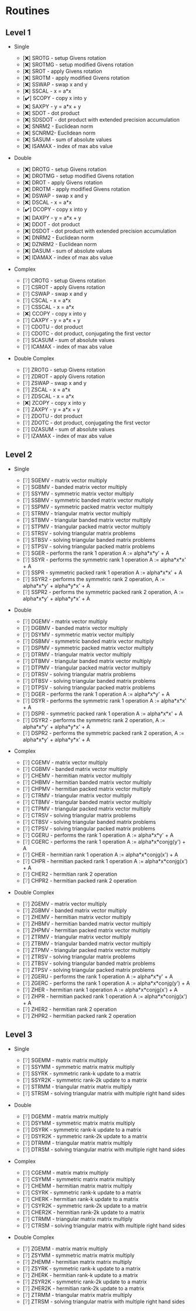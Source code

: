 # Routines

## Level 1
- Single
  - [❌] SROTG - setup Givens rotation
  - [❌] SROTMG - setup modified Givens rotation
  - [❌] SROT - apply Givens rotation
  - [❌] SROTM - apply modified Givens rotation
  - [❌] SSWAP - swap x and y
  - [❌] SSCAL - x = a\*x
  - [✔️] SCOPY - copy x into y
  - [❌] SAXPY - y = a\*x + y
  - [❌] SDOT - dot product
  - [❌] SDSDOT - dot product with extended precision accumulation
  - [❌] SNRM2 - Euclidean norm
  - [❌] SCNRM2- Euclidean norm
  - [❌] SASUM - sum of absolute values
  - [❌] ISAMAX - index of max abs value

- Double
  - [❌] DROTG - setup Givens rotation
  - [❌] DROTMG - setup modified Givens rotation
  - [❌] DROT - apply Givens rotation
  - [❌] DROTM - apply modified Givens rotation
  - [❌] DSWAP - swap x and y
  - [❌] DSCAL - x = a\*x
  - [✔️] DCOPY - copy x into y
  - [❌] DAXPY - y = a\*x + y
  - [❌] DDOT - dot product
  - [❌] DSDOT - dot product with extended precision accumulation
  - [❌] DNRM2 - Euclidean norm
  - [❌] DZNRM2 - Euclidean norm
  - [❌] DASUM - sum of absolute values
  - [❌] IDAMAX - index of max abs value

- Complex
  - [❔] CROTG - setup Givens rotation
  - [❔] CSROT - apply Givens rotation
  - [❔] CSWAP - swap x and y
  - [❔] CSCAL - x = a\*x
  - [❔] CSSCAL - x = a\*x
  - [❌] CCOPY - copy x into y
  - [❔] CAXPY - y = a\*x + y
  - [❔] CDOTU - dot product
  - [❔] CDOTC - dot product, conjugating the first vector
  - [❔] SCASUM - sum of absolute values
  - [❔] ICAMAX - index of max abs value

- Double Complex
  - [❔] ZROTG - setup Givens rotation
  - [❔] ZDROT - apply Givens rotation
  - [❔] ZSWAP - swap x and y
  - [❔] ZSCAL - x = a\*x
  - [❔] ZDSCAL - x = a\*x
  - [❌] ZCOPY - copy x into y
  - [❔] ZAXPY - y = a\*x + y
  - [❔] ZDOTU - dot product
  - [❔] ZDOTC - dot product, conjugating the first vector
  - [❔] DZASUM - sum of absolute values
  - [❔] IZAMAX - index of max abs value

## Level 2
- Single
  - [❔] SGEMV - matrix vector multiply
  - [❔] SGBMV - banded matrix vector multiply
  - [❔] SSYMV - symmetric matrix vector multiply
  - [❔] SSBMV - symmetric banded matrix vector multiply
  - [❔] SSPMV - symmetric packed matrix vector multiply
  - [❔] STRMV - triangular matrix vector multiply
  - [❔] STBMV - triangular banded matrix vector multiply
  - [❔] STPMV - triangular packed matrix vector multiply
  - [❔] STRSV - solving triangular matrix problems
  - [❔] STBSV - solving triangular banded matrix problems
  - [❔] STPSV - solving triangular packed matrix problems
  - [❔] SGER - performs the rank 1 operation A := alpha\*x\*y' + A
  - [❔] SSYR - performs the symmetric rank 1 operation A := alpha\*x\*x' + A
  - [❔] SSPR - symmetric packed rank 1 operation A := alpha\*x\*x' + A
  - [❔] SSYR2 - performs the symmetric rank 2 operation, A := alpha\*x\*y' + alpha\*y\*x' + A
  - [❔] SSPR2 - performs the symmetric packed rank 2 operation, A := alpha\*x\*y' + alpha\*y\*x' + A

- Double
  - [❔] DGEMV - matrix vector multiply
  - [❔] DGBMV - banded matrix vector multiply
  - [❔] DSYMV - symmetric matrix vector multiply
  - [❔] DSBMV - symmetric banded matrix vector multiply
  - [❔] DSPMV - symmetric packed matrix vector multiply
  - [❔] DTRMV - triangular matrix vector multiply
  - [❔] DTBMV - triangular banded matrix vector multiply
  - [❔] DTPMV - triangular packed matrix vector multiply
  - [❔] DTRSV - solving triangular matrix problems
  - [❔] DTBSV - solving triangular banded matrix problems
  - [❔] DTPSV - solving triangular packed matrix problems
  - [❔] DGER - performs the rank 1 operation A := alpha\*x\*y' + A
  - [❔] DSYR - performs the symmetric rank 1 operation A := alpha\*x\*x' + A
  - [❔] DSPR - symmetric packed rank 1 operation A := alpha\*x\*x' + A
  - [❔] DSYR2 - performs the symmetric rank 2 operation, A := alpha\*x\*y' + alpha\*y\*x' + A
  - [❔] DSPR2 - performs the symmetric packed rank 2 operation, A := alpha\*x\*y' + alpha\*y\*x' + A

- Complex
  - [❔] CGEMV - matrix vector multiply
  - [❔] CGBMV - banded matrix vector multiply
  - [❔] CHEMV - hermitian matrix vector multiply
  - [❔] CHBMV - hermitian banded matrix vector multiply
  - [❔] CHPMV - hermitian packed matrix vector multiply
  - [❔] CTRMV - triangular matrix vector multiply
  - [❔] CTBMV - triangular banded matrix vector multiply
  - [❔] CTPMV - triangular packed matrix vector multiply
  - [❔] CTRSV - solving triangular matrix problems
  - [❔] CTBSV - solving triangular banded matrix problems
  - [❔] CTPSV - solving triangular packed matrix problems
  - [❔] CGERU - performs the rank 1 operation A := alpha\*x\*y' + A
  - [❔] CGERC - performs the rank 1 operation A := alpha\*x\*conjg(y') + A
  - [❔] CHER - hermitian rank 1 operation A := alpha\*x\*conjg(x') + A
  - [❔] CHPR - hermitian packed rank 1 operation A := alpha\*x\*conjg(x') + A
  - [❔] CHER2 - hermitian rank 2 operation
  - [❔] CHPR2 - hermitian packed rank 2 operation

- Double Complex
  - [❔] ZGEMV - matrix vector multiply
  - [❔] ZGBMV - banded matrix vector multiply
  - [❔] ZHEMV - hermitian matrix vector multiply
  - [❔] ZHBMV - hermitian banded matrix vector multiply
  - [❔] ZHPMV - hermitian packed matrix vector multiply
  - [❔] ZTRMV - triangular matrix vector multiply
  - [❔] ZTBMV - triangular banded matrix vector multiply
  - [❔] ZTPMV - triangular packed matrix vector multiply
  - [❔] ZTRSV - solving triangular matrix problems
  - [❔] ZTBSV - solving triangular banded matrix problems
  - [❔] ZTPSV - solving triangular packed matrix problems
  - [❔] ZGERU - performs the rank 1 operation A := alpha\*x\*y' + A
  - [❔] ZGERC - performs the rank 1 operation A := alpha\*x\*conjg(y') + A
  - [❔] ZHER - hermitian rank 1 operation A := alpha\*x\*conjg(x') + A
  - [❔] ZHPR - hermitian packed rank 1 operation A := alpha\*x\*conjg(x') + A
  - [❔] ZHER2 - hermitian rank 2 operation
  - [❔] ZHPR2 - hermitian packed rank 2 operation

## Level 3
- Single
  - [❔] SGEMM - matrix matrix multiply
  - [❔] SSYMM - symmetric matrix matrix multiply
  - [❔] SSYRK - symmetric rank-k update to a matrix
  - [❔] SSYR2K - symmetric rank-2k update to a matrix
  - [❔] STRMM - triangular matrix matrix multiply
  - [❔] STRSM - solving triangular matrix with multiple right hand sides

- Double
  - [❔] DGEMM - matrix matrix multiply
  - [❔] DSYMM - symmetric matrix matrix multiply
  - [❔] DSYRK - symmetric rank-k update to a matrix
  - [❔] DSYR2K - symmetric rank-2k update to a matrix
  - [❔] DTRMM - triangular matrix matrix multiply
  - [❔] DTRSM - solving triangular matrix with multiple right hand sides

- Complex
  - [❔] CGEMM - matrix matrix multiply
  - [❔] CSYMM - symmetric matrix matrix multiply
  - [❔] CHEMM - hermitian matrix matrix multiply
  - [❔] CSYRK - symmetric rank-k update to a matrix
  - [❔] CHERK - hermitian rank-k update to a matrix
  - [❔] CSYR2K - symmetric rank-2k update to a matrix
  - [❔] CHER2K - hermitian rank-2k update to a matrix
  - [❔] CTRMM - triangular matrix matrix multiply
  - [❔] CTRSM - solving triangular matrix with multiple right hand sides

- Double Complex
  - [❔] ZGEMM - matrix matrix multiply
  - [❔] ZSYMM - symmetric matrix matrix multiply
  - [❔] ZHEMM - hermitian matrix matrix multiply
  - [❔] ZSYRK - symmetric rank-k update to a matrix
  - [❔] ZHERK - hermitian rank-k update to a matrix
  - [❔] ZSYR2K - symmetric rank-2k update to a matrix
  - [❔] ZHER2K - hermitian rank-2k update to a matrix
  - [❔] ZTRMM - triangular matrix matrix multiply
  - [❔] ZTRSM - solving triangular matrix with multiple right hand sides
